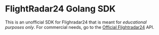 # FlightRadar24 Golang SDK

This is an unofficial SDK for Flighradar24 that is meant for _educational purposes only_. For commercial needs, go to the [Official Flightradar24](https://fr24api.flightradar24.com/) API.
